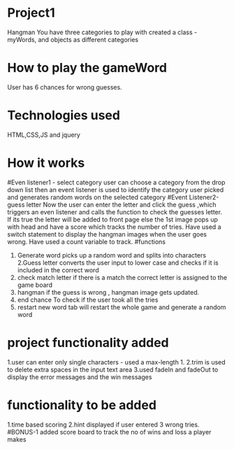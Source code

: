 # Project1
Hangman
You have three categories to play with
created a class - myWords, and objects as different categories
# How to play the gameWord
User has 6 chances for wrong guesses.
# Technologies used
HTML,CSS,JS and jquery
# How it works
#Even listener1 - select category
user can choose a category from the drop down list
then an event listener is used to identify the category user picked and generates random words on the selected category
#Event Listener2-guess letter
Now the user can enter the letter and click the guess ,which triggers an even listener and calls the function to check the guesses letter.
 If its true the letter will be added to front page
else the 1st image pops up with head and have a score which tracks the number of tries.
Have used a switch statement to display the hangman images when the user goes wrong. Have used a count variable to track.
#functions
1. Generate word
picks up a random word and splits into characters
2.Guess letter
converts the user input to lower case and checks if it is included in the correct word
3. check match letter
if there is a match the correct letter is assigned to the game board
4. hangman
if the guess is wrong , hangman image gets updated.
5. end chance
To check if the user took all the tries
6. restart
new word tab will restart the whole game and generate a random word
# project functionality added
1.user can enter only single characters - used a max-length 1.
2.trim is used to delete extra spaces in the input text area
3.used fadeIn and fadeOut to display the error messages and the win messages
# functionality to be added
1.time based scoring
2.hint displayed if user entered 3 wrong tries.
#BONUS-1
added score board to track the no of wins and loss a player makes
